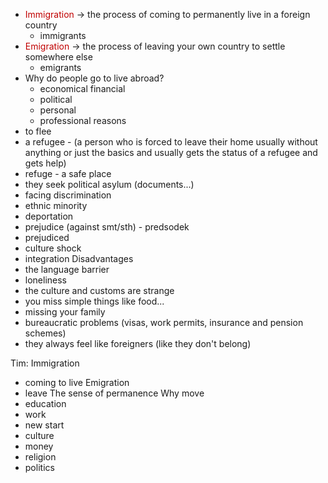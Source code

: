 - <font color="#c00000">Immigration</font> $\rightarrow$ the process of coming to permanently live in a foreign country
	- immigrants
- <font color="#c00000">Emigration</font> $\rightarrow$ the process of leaving your own country to settle somewhere else
	- emigrants
- Why do people go to live abroad?
	- economical financial
	- political
	- personal
	- professional reasons
- to flee
- a refugee - (a person who is forced to leave their home usually without anything or just the basics and usually gets the status of a refugee and gets help)
- refuge - a safe place
- they seek political asylum (documents...)
- facing discrimination
- ethnic minority
- deportation
- prejudice (against smt/sth) - predsodek
- prejudiced
- culture shock
- integration
Disadvantages
-  the language barrier
- loneliness 
- the culture and customs are strange
- you miss simple things like food...
- missing your family
- bureaucratic problems (visas, work permits, insurance and pension schemes)
- they always feel like foreigners (like they don't belong)

Tim:
Immigration
- coming to live
Emigration
- leave
The sense of permanence
Why move
- education
- work
- new start
- culture
- money
- religion
- politics
